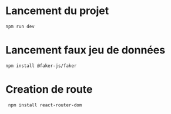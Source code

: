 # Lancement du projet
```bash
npm run dev
```
# Lancement faux jeu de données
```bash
npm install @faker-js/faker

```

# Creation de route
```bash 
 npm install react-router-dom